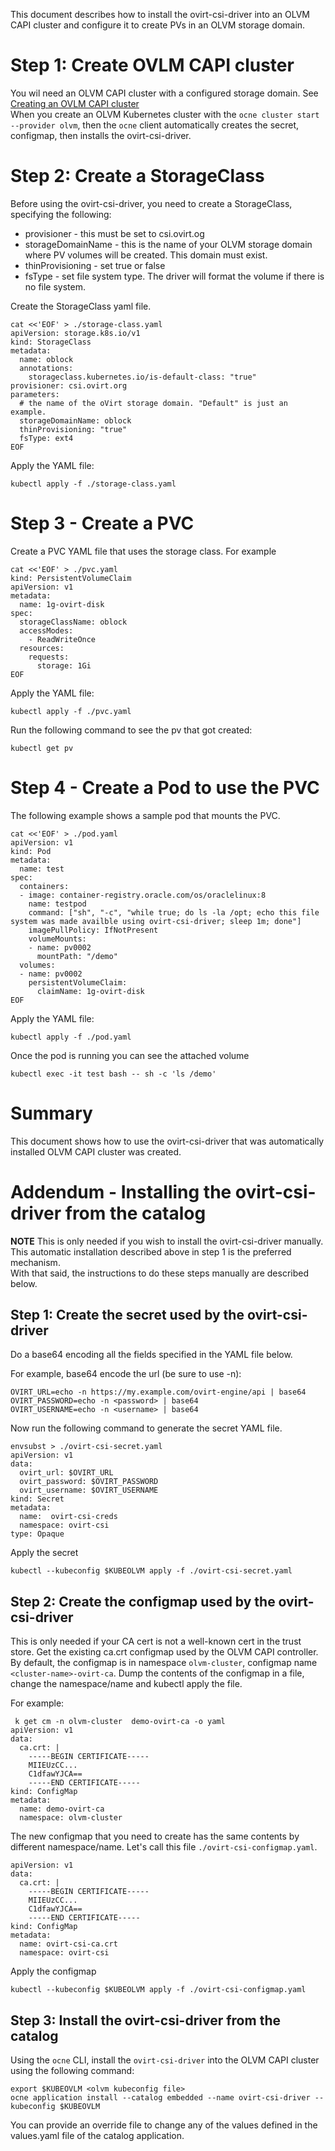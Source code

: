 This document describes how to install the ovirt-csi-driver into an OLVM CAPI cluster 
and configure it to create PVs in an OLVM storage domain.  

# Step 1: Create OVLM CAPI cluster  
You wil need an OLVM CAPI cluster with a configured storage domain.  See [Creating an OVLM CAPI cluster](https://github.com/oracle-cne/ocne/blob/main/doc/cluster-management/olvm.md)  
When you create an OLVM Kubernetes cluster with the `ocne cluster start --provider olvm`, 
then the `ocne` client automatically creates the secret, configmap, then installs the ovirt-csi-driver.

# Step 2: Create a StorageClass 
Before using the ovirt-csi-driver, you need to create a StorageClass, specifying the following:

* provisioner - this must be set to csi.ovirt.og  
* storageDomainName - this is the name of your OLVM storage domain where PV volumes will be created.  This domain must exist.  
* thinProvisioning - set true or false  
* fsType - set file system type.  The driver will format the volume if there is no file system.  

Create the StorageClass yaml file.  
```
cat <<'EOF' > ./storage-class.yaml 
apiVersion: storage.k8s.io/v1
kind: StorageClass
metadata:
  name: oblock
  annotations:
    storageclass.kubernetes.io/is-default-class: "true"
provisioner: csi.ovirt.org
parameters:
  # the name of the oVirt storage domain. "Default" is just an example.
  storageDomainName: oblock
  thinProvisioning: "true"
  fsType: ext4
EOF  
```

Apply the YAML file:
```
kubectl apply -f ./storage-class.yaml
```

# Step 3 - Create a PVC
Create a PVC YAML file that uses the storage class.  For example
```
cat <<'EOF' > ./pvc.yaml 
kind: PersistentVolumeClaim
apiVersion: v1
metadata:
  name: 1g-ovirt-disk
spec:
  storageClassName: oblock
  accessModes:
    - ReadWriteOnce
  resources:
    requests:
      storage: 1Gi
EOF  
```
Apply the YAML file:
```
kubectl apply -f ./pvc.yaml
```

Run the following command to see the pv that got created:
```
kubectl get pv
```

# Step 4 - Create a Pod to use the PVC
The following example shows a sample pod that mounts the PVC.
```
cat <<'EOF' > ./pod.yaml 
apiVersion: v1 
kind: Pod 
metadata:
  name: test
spec:
  containers:
  - image: container-registry.oracle.com/os/oraclelinux:8
    name: testpod
    command: ["sh", "-c", "while true; do ls -la /opt; echo this file system was made availble using ovirt-csi-driver; sleep 1m; done"]
    imagePullPolicy: IfNotPresent
    volumeMounts:
    - name: pv0002
      mountPath: "/demo"
  volumes:
  - name: pv0002
    persistentVolumeClaim:
      claimName: 1g-ovirt-disk
EOF        
```

Apply the YAML file:
```
kubectl apply -f ./pod.yaml
```

Once the pod is running you can see the attached volume
```
kubectl exec -it test bash -- sh -c 'ls /demo'
```

# Summary
This document shows how to use the ovirt-csi-driver that was automatically installed OLVM CAPI cluster was created.

# Addendum - Installing the ovirt-csi-driver from the catalog
**NOTE** This is only needed if you wish to install the ovirt-csi-driver manually.
This automatic installation described above in step 1 is the preferred mechanism.  
With that said, the instructions to do these steps manually are described below.

## Step 1: Create the secret used by the ovirt-csi-driver
Do a base64 encoding all the fields specified in the YAML file below.

For example, base64 encode the url (be sure to use -n):
```
OVIRT_URL=echo -n https://my.example.com/ovirt-engine/api | base64
OVIRT_PASSWORD=echo -n <password> | base64
OVIRT_USERNAME=echo -n <username> | base64
```

Now run the following command to generate the secret YAML file.
```text
envsubst > ./ovirt-csi-secret.yaml 
apiVersion: v1
data:
  ovirt_url: $OVIRT_URL
  ovirt_password: $OVIRT_PASSWORD
  ovirt_username: $OVIRT_USERNAME
kind: Secret
metadata:
  name:  ovirt-csi-creds
  namespace: ovirt-csi
type: Opaque
```
Apply the secret
```
kubectl --kubeconfig $KUBEOLVM apply -f ./ovirt-csi-secret.yaml 
```

## Step 2: Create the configmap used by the ovirt-csi-driver
This is only needed if your CA cert is not a well-known cert in the trust store.
Get the existing ca.crt configmap used by the OLVM CAPI controller.
By default, the configmap is in namespace `olvm-cluster`, configmap name `<cluster-name>-ovirt-ca`.
Dump the contents of the configmap in a file, change the namespace/name and kubectl apply the file.  

For example:
```text
 k get cm -n olvm-cluster  demo-ovirt-ca -o yaml
apiVersion: v1
data:
  ca.crt: |
    -----BEGIN CERTIFICATE-----
    MIIEUzCC...
    C1dfawYJCA==
    -----END CERTIFICATE-----
kind: ConfigMap
metadata:
  name: demo-ovirt-ca
  namespace: olvm-cluster
```
  
The new configmap that you need to create has the same contents by different namespace/name.
Let's call this file `./ovirt-csi-configmap.yaml`.
```text
apiVersion: v1
data:
  ca.crt: |
    -----BEGIN CERTIFICATE-----
    MIIEUzCC...
    C1dfawYJCA==
    -----END CERTIFICATE-----
kind: ConfigMap
metadata:
  name: ovirt-csi-ca.crt 
  namespace: ovirt-csi
```
  
Apply the configmap
```
kubectl --kubeconfig $KUBEOLVM apply -f ./ovirt-csi-configmap.yaml
````

## Step 3: Install the ovirt-csi-driver from the catalog
Using the `ocne` CLI, install the `ovirt-csi-driver` into the OLVM CAPI cluster using the following command:
```text
export $KUBEOVLM <olvm kubeconfig file>
ocne application install --catalog embedded --name ovirt-csi-driver --kubeconfig $KUBEOVLM
```

You can provide an override file to change any of the values defined in the values.yaml file of the catalog application.